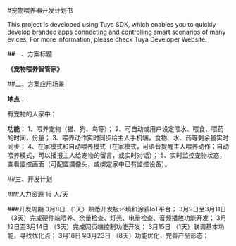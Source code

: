 #宠物喂养器开发计划书

This project is developed using Tuya SDK, which enables you to quickly develop branded apps connecting and controlling smart scenarios of many evices. For more information, please check Tuya Developer Website.

##一、方案标题

**《宠物喂养智管家》**

##二、方案应用场景

**地点**：

有宠物的人家中；

**功能**：
1、喂养宠物（猫、狗、鸟等）；
2、可自动或用户设定喂水、喂食、喂药的时间，份量；
3、喂养动作实时同步给主人手机端，食物、水、药等剩余量实时同步；
4、在家模式和自动喂养模式（在家模式，可语音提醒主人喂养动作；自动喂养模式，可以播报主人给宠物的留言，或实时对话）；
5、实时监控宠物状态，查看监控画面（可配置摄像头，或绑定家中已有监控设备）。

##三、开发计划

###人力资源
16 人/天

###开发周期
3月8日
（1天）熟悉开发板环境和涂鸦IoT平台；
3月9日至3月11日
（3天）完成硬件端喂养、余量检查、灯光、电量检查、音频播放功能开发；
3月12日至3月14日
（3天）完成网页端控制功能开发；
3月15日
（1天）联调基本功能，寻找优化点；
3月16日至3月23日
（8天）功能优化，完善产品形态；
